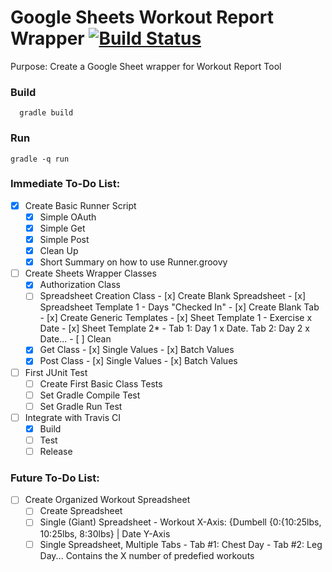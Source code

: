 # Google Sheets Workout Report Wrapper [![Build Status](https://travis-ci.org/mathison42/workout-report-wrapper.svg?branch=master)](https://travis-ci.org/mathison42/workout-report-wrapper)

Purpose: Create a Google Sheet wrapper for Workout Report Tool

### Build
	  gradle build

### Run
    gradle -q run

### Immediate To-Do List:
- [x] Create Basic Runner Script
  - [x] Simple OAuth
  - [x] Simple Get
  - [x] Simple Post
  - [x] Clean Up
  - [x] Short Summary on how to use Runner.groovy
- [ ] Create Sheets Wrapper Classes
  - [x] Authorization Class
  - [ ] Spreadsheet Creation Class
		- [x] Create Blank Spreadsheet
			- [x] Spreadsheet Template 1 - Days "Checked In"
		- [x] Create Blank Tab
		- [x] Create Generic Templates
			- [x] Sheet Template 1 - Exercise x Date
			- [x] Sheet Template 2* - Tab 1: Day 1 x Date. Tab 2: Day 2 x Date...
		- [ ] Clean
  - [x] Get Class
		- [x] Single Values
		- [x] Batch Values
  - [x] Post Class
		- [x] Single Values
		- [x] Batch Values
- [ ] First JUnit Test
  - [ ] Create First Basic Class Tests
  - [ ] Set Gradle Compile Test
  - [ ] Set Gradle Run Test
- [ ] Integrate with Travis CI
  - [x] Build
  - [ ] Test
  - [ ] Release

### Future To-Do List:
- [ ] Create Organized Workout Spreadsheet
  - [ ] Create Spreadsheet
  - [ ] Single (Giant) Spreadsheet - Workout X-Axis: {Dumbell {0:{10:25lbs, 10:25lbs, 8:30lbs} | Date Y-Axis
  - [ ] Single Spreadsheet, Multiple Tabs - Tab #1: Chest Day - Tab #2: Leg Day... Contains the X number of predefied workouts
